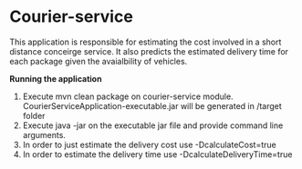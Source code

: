 # Courier-service

This application is responsible for estimating the cost involved in a short distance conceirge service. It also predicts the estimated delivery time for each package given the avaialbility of vehicles.

**Running the application**
1. Execute mvn clean package on courier-service module. CourierServiceApplication-executable.jar will be generated in /target folder 
2. Execute java -jar on the executable jar file and provide command line arguments. 
3. In order to just estimate the delivery cost use -DcalculateCost=true
4. In order to estimate the delivery time use -DcalculateDeliveryTime=true
